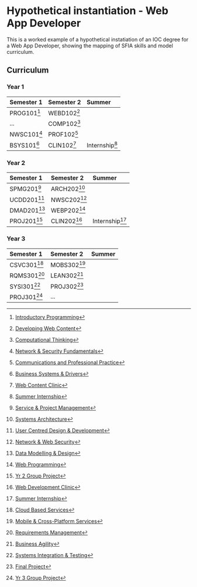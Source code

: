 # Hypothetical instantiation - Web App Developer

This is a worked example of a hypothetical instatiation of an IOC degree for a Web App Developer, showing the mapping of SFIA skills and model curriculum.

## Curriculum

### Year 1

| Semester 1        | Semester 2         | Summer           |
| :---------------  | :----------------  | :--------------  |
| PROG101[^1]       | WEBD102[^4]        |                  |
|   ...             | COMP102[^5]        |                  |
| NWSC101[^2]       | PROF102[^6]        |                  |
| BSYS101[^3]       | CLIN102[^7]        | Internship[^8]   |

### Year 2

| Semester 1        | Semester 2         | Summer           |
| :---------------  | :----------------  | :--------------  |
| SPMG201[^9]       | ARCH202[^13]       |                  |
| UCDD201[^10]      | NWSC202[^14]       |                  |
| DMAD201[^11]      | WEBP202[^15]       |                  |
| PROJ201[^12]      | CLIN202[^16]       | Internship[^8]   |

### Year 3

| Semester 1        | Semester 2         | Summer           |
| :---------------  | :----------------  | :--------------  |
| CSVC301[^17]      | MOBS302[^21]       |                  |
| RQMS301[^18]      | LEAN302[^22]       |                  |
| SYSI301[^19]      | PROJ302[^23]       |                  |
| PROJ301[^20]      |          ...       |                  |


[^1]: [Introductory Programming](courses/A.md)

[^2]: [Network & Security Fundamentals](courses/B.md)

[^3]: [Business Systems & Drivers](courses/C.md)

[^4]: [Developing Web Content](courses/D.md)

[^5]: [Computational Thinking](courses/E.md)

[^6]: [Communications and Professional Practice](courses/F.md)

[^7]: [Web Content Clinic](courses/G.md)

[^8]: [Summer Internship](courses/I.md)

[^9]: [Service & Project Management](courses/J.md)

[^10]: [User Centred Design & Development](courses/K.md)

[^11]: [Data Modelling & Design](courses/L.md)

[^12]: [Yr 2 Group Project](courses/H.md)

[^13]: [Systems Architecture](courses/N.md)

[^14]: [Network & Web Security](courses/O.md)

[^15]: [Web Programming](courses/P.md)

[^16]: [Web Development Clinic](courses/Q.md)

[^17]: [Cloud Based Services](courses/R.md)

[^18]: [Requirements Management](courses/S.md)

[^19]: [Systems Integration & Testing](courses/T.md)

[^20]: [Yr 3 Group Project](courses/M.md)

[^21]: [Mobile & Cross-Platform Services](courses/U.md)

[^22]: [Business Agility](courses/V.md)

[^23]: [Final Project](courses/W.md)
